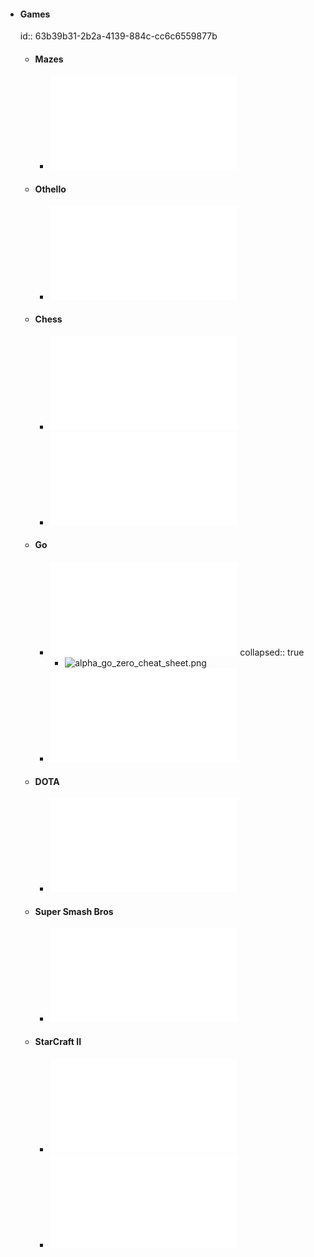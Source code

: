 - #### Games
  id:: 63b39b31-2b2a-4139-884c-cc6c6559877b
	- #### Mazes
		- ![Unsupervised Predictive Memory in a Goal-Directed Agent.pdf](../assets/Unsupervised_Predictive_Memory_in_a_Goal-Directed_Agent_1672676807376_0.pdf)
	- #### Othello
		- ![Learning to Play Othello Without Human Knowledge.pdf](../assets/Learning_to_Play_Othello_Without_Human_Knowledge_1672676856350_0.pdf)
	- #### Chess
		- ![Giraffe - Using Deep Reinforcement Learning to Play Chess.pdf](../assets/Giraffe_-_Using_Deep_Reinforcement_Learning_to_Play_Chess_1672627504036_0.pdf)
		- ![Mastering Chess and Shogi by Self-Play with a General Reinforcement Learning Algorithm.pdf](../assets/Mastering_Chess_and_Shogi_by_Self-Play_with_a_General_Reinforcement_Learning_Algorithm_1672627510039_0.pdf)
	- #### Go
		- ![Mastering the Game of Go with Deep Neural Networks and Tree Search.pdf](../assets/Mastering_the_Game_of_Go_with_Deep_Neural_Networks_and_Tree_Search_1672676664634_0.pdf)
		  collapsed:: true
			- ![alpha_go_zero_cheat_sheet.png](../assets/alpha_go_zero_cheat_sheet_1672676685333_0.png)
		- ![Mastering the Game of Go without Human Knowledge.pdf](../assets/Mastering_the_Game_of_Go_without_Human_Knowledge_1672676678146_0.pdf)
	- #### DOTA
		- ![Dota 2 with Large Scale Deep Reinforcement Learning.pdf](../assets/Dota_2_with_Large_Scale_Deep_Reinforcement_Learning_1672676650538_0.pdf)
	- #### Super Smash Bros
		- ![Beating the World’s Best at Super Smash Bros. Melee with Deep Reinforcement.pdf](../assets/Beating_the_World’s_Best_at_Super_Smash_Bros._Melee_with_Deep_Reinforcement_1672627353600_0.pdf)
	- #### StarCraft II
		- ![Grandmaster level in StarCraft II using multi-agent reinforcement learning.pdf](../assets/Grandmaster_level_in_StarCraft_II_using_multi-agent_reinforcement_learning_1672676876691_0.pdf)
		- ![AlphaStar - Considerations andHuman-like Constraints for Deep Learning Game Interfaces.pdf](../assets/AlphaStar_-_Considerations_andHuman-like_Constraints_for_Deep_Learning_Game_Interfaces_1672677058919_0.pdf)